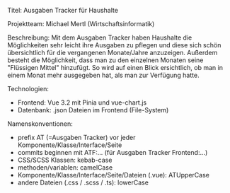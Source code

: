 Titel: Ausgaben Tracker für Haushalte

Projektteam: Michael Mertl (Wirtschaftsinformatik)

Beschreibung: Mit dem Ausgaben Tracker haben Haushalte die Möglichkeiten sehr leicht ihre Ausgaben zu pflegen und diese sich schön übersichtlich für die vergangenen Monate/Jahre anzuzeigen. Außerdem besteht die Möglichkeit, dass man zu den einzelnen Monaten seine "Flüssigen Mittel" hinzufügt. So wird auf einen Blick ersichtlich, ob man in einem Monat mehr ausgegeben hat, als man zur Verfügung hatte.

Technologien:

- Frontend: Vue 3.2 mit Pinia und vue-chart.js
- Datenbank: .json Dateien im Frontend (File-System)

Namenskonventionen:

- prefix AT (=Ausgaben Tracker) vor jeder Komponente/Klasse/Interface/Seite
- commits beginnen mit ATF:... (für Ausgaben Tracker Frontend:...)
- CSS/SCSS Klassen: kebab-case
- methoden/variablen: camelCase
- Komponente/Klasse/Interface/Seite/Dateien (.vue): ATUpperCase
- andere Dateien (.css / .scss / .ts): lowerCase
